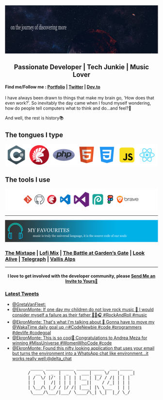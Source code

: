 ![Image](https://github.com/c0der4t/c0der4t/blob/main/img/hero.png)
<h2 align="center"> Passionate Developer | Tech Junkie | Music Lover </h2>
                
#### Find me/Follow me : [Portfolio](https://www.monteekron.co.za/) | [Twitter](https://twitter.com/EkronMonte) | [Dev.to](https://dev.to/c0der4t)

I have always been drawn to things that make my brain go, 'How does that even work?'. 
So inevitably the day came when I found myself wondering, how do people tell computers what to think and do...and feel?🧐

And well, the rest is history📚

## The tongues I type
![Languages](https://github.com/c0der4t/c0der4t/blob/main/img/languages.png)


## The tools I use
![ToolsIUse](https://github.com/c0der4t/c0der4t/blob/main/img/tools.png)

***

![MusicTopPicks](https://github.com/c0der4t/c0der4t/blob/main/img/music.png)

### [The Mixtape](https://music.youtube.com/playlist?list=PL6kAmAcaFknfFOJ6IKGCYGwlZ-XOgX_mD&feature=share) | [Lofi Mix](https://music.youtube.com/playlist?list=PL6kAmAcaFkneP6wMgEEezqE5ztNwqGOPl&feature=share) | [The Battle at Garden’s Gate](https://music.youtube.com/playlist?list=OLAK5uy_mBBIi3zVMP-y4jj-A6JaSEXlvDTNFs0vA&feature=share) | [Look Alive](https://music.youtube.com/playlist?list=OLAK5uy_nP4oT6Y_9Q4hQF1mCuQuvvz9t6jEmgB70&feature=share) | [Telegraph](https://music.youtube.com/playlist?list=OLAK5uy_lVkYy4R4dUiSqli6YZ4J-3uJ1zzNWMUAc&feature=share) | [Vallis Alps](https://music.youtube.com/playlist?list=OLAK5uy_n5hTo0P3HsW5VnHZyanvt-XpBSE4Sh4oY&feature=share)

***

<h4 align="center"> I love to get involved with the developer community, please <a href="mailto:monteekron@gmail.com?">Send Me an Invite to Yours🚀</a></h4>

### [Latest Tweets](https://twitter.com/EkronMonte)

<!-- TWITTER:START -->
- [@GretaVanFleet:](https://rss.app/articles/cb4e791f6f6d729c074351566bd3a7c508111d6e382db7f5c3d48614a38a62c2f650b648389c9b2beca36974d915079168dd6ee5c3147d178833c362)
- [@EkronMonte: If one day my children do not love rock music 🤘 I would consider myself a failure as their father 🎸🤘🎧 #RockAndRoll #music](https://rss.app/articles/cb4e791f6f6d729c074351566bd3a7c508111d6e3a34a0eecccf8814918328d4f61eb1492ac7df6bfaa76e75de1d0e9269dd68e7c414731c8c)
- [@EkronMonte: That's what I'm talking about 🚀 Gonna have to move my @WakaTime daily goal up 🔥#CodeNewbie #code #programmers #devlife #codegoal](https://rss.app/articles/cb4e791f6f6d729c074351566bd3a7c508111d6e3a34a0eecccf8814918328d4f61eb1492ac7df6bfaa6637cd9170e9b61d26fe1c31573118d)
- [@EkronMonte: This is so cool🚀 Congratulations to Andrea Meza for winning #MissUniverse #WomenWhoCode #code](https://rss.app/articles/cb4e791f6f6d729c074351566bd3a7c508111d6e3a34a0eecccf8814918328d4f61eb1492ac7df6bfaa66f79db170a9b65d26ce3c1177d118a)
- [@EkronMonte: Found this nifty looking application that uses your email but turns the environment into a WhatsApp chat like environment...it works really well:@delta_chat](https://rss.app/articles/cb4e791f6f6d729c074351566bd3a7c508111d6e3a34a0eecccf8814918328d4f61eb1492ac7df6bfaa1637eda100d9360d461e5c01b781c8a)
<!-- TWITTER:END -->

<pre align="center">
 _____ ___________ ___________  ___ _____ 
/  __ \  _  |  _  \  ___| ___ \/   |_   _|
| /  \/ |/' | | | | |__ | |_/ / /| | | |  
| |   |  /| | | | |  __||    / /_| | | |  
| \__/\ |_/ / |/ /| |___| |\ \___  | | |  
 \____/\___/|___/ \____/\_| \_|  |_/ \_/  
 </pre>

